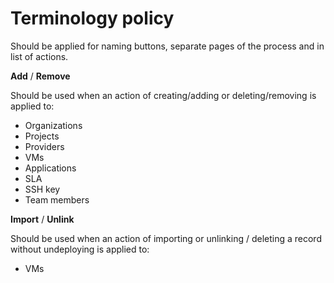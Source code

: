 # Terminology policy

Should be applied for naming buttons, separate pages of the process and in list of actions.

**Add** / **Remove**

Should be used when an action of creating/adding or deleting/removing is
applied to:

* Organizations
* Projects
* Providers
* VMs
* Applications
* SLA
* SSH key
* Team members

**Import** / **Unlink**

Should be used when an action of importing or unlinking / deleting a record without
undeploying is applied to:

* VMs